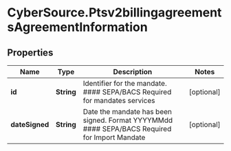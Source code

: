 # CyberSource.Ptsv2billingagreementsAgreementInformation

## Properties
Name | Type | Description | Notes
------------ | ------------- | ------------- | -------------
**id** | **String** | Identifier for the mandate. #### SEPA/BACS Required for mandates services  | [optional] 
**dateSigned** | **String** | Date the mandate has been signed.  Format YYYYMMdd #### SEPA/BACS Required for Import Mandate  | [optional] 


